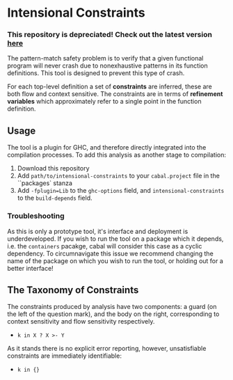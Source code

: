 # Intensional Constraints

### This repository is depreciated! Check out the latest version [here](https://github.com/bristolpl/intensional-datatys)

The pattern-match safety problem is to verify that a given functional program will never crash due to nonexhaustive
patterns in its function definitions. This tool is designed to prevent this type of crash.

For each top-level definition a set of __constraints__ are inferred, these are both flow and context sensitive.
The constraints are in terms of __refinement variables__ which approximately refer to a single point in the function definition.

## Usage

The tool is a plugin for GHC, and therefore directly integrated into the compilation processes.
To add this analysis as another stage to compilation:

  1. Download this repository
  2. Add ``path/to/intensional-constraints`` to your ``cabal.project`` file in the ``packages` stanza
  3. Add ``-fplugin=Lib`` to the ``ghc-options`` field, and ``intensional-constraints`` to the ``build-depends`` field.
  
### Troubleshooting 

As this is only a prototype tool, it's interface and deployment is underdeveloped.
If you wish to run the tool on a package which it depends, i.e. the ``containers`` pacakge, cabal will consider this case as a cyclic dependency.
To circumnavigate this issue we recommend changing the name of the package on which you wish to run the tool, or holding out for a better interface!
  
## The Taxonomy of Constraints

The constraints produced by analysis have two components: a guard (on the left of the question mark), and the body on the right, corresponding to context sensitivity and flow sensitivity respectively.

   - ``k in X ? X >- Y``

As it stands there is no explicit error reporting, however, unsatisfiable constraints are immediately identifiable:

   - ``k in {}``
